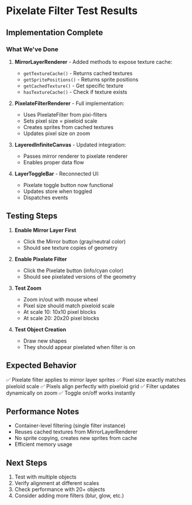 # Pixelate Filter Test Results

## Implementation Complete

### What We've Done
1. **MirrorLayerRenderer** - Added methods to expose texture cache:
   - `getTextureCache()` - Returns cached textures
   - `getSpritePositions()` - Returns sprite positions
   - `getCachedTexture()` - Get specific texture
   - `hasTextureCache()` - Check if texture exists

2. **PixelateFilterRenderer** - Full implementation:
   - Uses PixelateFilter from pixi-filters
   - Sets pixel size = pixeloid scale
   - Creates sprites from cached textures
   - Updates pixel size on zoom

3. **LayeredInfiniteCanvas** - Updated integration:
   - Passes mirror renderer to pixelate renderer
   - Enables proper data flow

4. **LayerToggleBar** - Reconnected UI:
   - Pixelate toggle button now functional
   - Updates store when toggled
   - Dispatches events

## Testing Steps

1. **Enable Mirror Layer First**
   - Click the Mirror button (gray/neutral color)
   - Should see texture copies of geometry

2. **Enable Pixelate Filter**
   - Click the Pixelate button (info/cyan color)
   - Should see pixelated versions of the geometry

3. **Test Zoom**
   - Zoom in/out with mouse wheel
   - Pixel size should match pixeloid scale
   - At scale 10: 10x10 pixel blocks
   - At scale 20: 20x20 pixel blocks

4. **Test Object Creation**
   - Draw new shapes
   - They should appear pixelated when filter is on

## Expected Behavior

✅ Pixelate filter applies to mirror layer sprites
✅ Pixel size exactly matches pixeloid scale
✅ Pixels align perfectly with pixeloid grid
✅ Filter updates dynamically on zoom
✅ Toggle on/off works instantly

## Performance Notes

- Container-level filtering (single filter instance)
- Reuses cached textures from MirrorLayerRenderer
- No sprite copying, creates new sprites from cache
- Efficient memory usage

## Next Steps

1. Test with multiple objects
2. Verify alignment at different scales
3. Check performance with 20+ objects
4. Consider adding more filters (blur, glow, etc.)